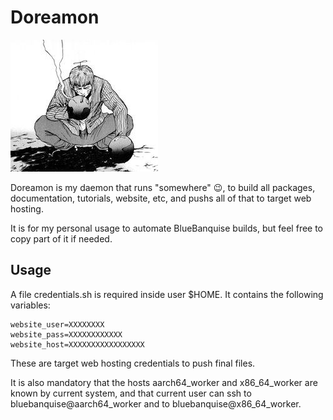 # Doreamon

![Doreamon](doreamon.jpg)

Doreamon is my daemon that runs "somewhere" :wink:, to build all packages, documentation, tutorials, website, etc, and pushs all of that to target web hosting.

It is for my personal usage to automate BlueBanquise builds, but feel free to copy part of it if needed.

## Usage

A file credentials.sh is required inside user $HOME. It contains the following variables:

```shell
website_user=XXXXXXXX
website_pass=XXXXXXXXXXXX
website_host=XXXXXXXXXXXXXXXXX
```

These are target web hosting credentials to push final files.

It is also mandatory that the hosts aarch64_worker and x86_64_worker are known by current system, and that current user can ssh to bluebanquise@aarch64_worker and to bluebanquise@x86_64_worker.
